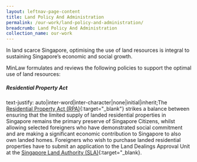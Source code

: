```yaml
---
layout: leftnav-page-content
title: Land Policy And Administration
permalink: /our-work/land-policy-and-administration/
breadcrumb: Land Policy And Administration
collection_name: our-work
---
```


In land scarce Singapore, optimising the use of land resources is integral to sustaining Singapore’s economic and social growth.  

MinLaw formulates and reviews the following policies to support the optimal use of land resources:

##### **Residential Property Act**
 
text-justify: auto|inter-word|inter-character|none|initial|inherit;The [Residential Property Act (RPA)](https://sso.agc.gov.sg/Act/RPA1976){:target="_blank"} strikes a balance between ensuring that the limited supply of landed residential properties in Singapore remains the primary preserve of Singapore Citizens, whilst allowing selected foreigners who have demonstrated social commitment and are making a significant economic contribution to Singapore to also own landed homes. Foreigners who wish to purchase landed residential properties have to submit an application to the Land Dealings Approval Unit at the [Singapore Land Authority (SLA)](http://www.sla.gov.sg/Home.aspx){:target="_blank}.
